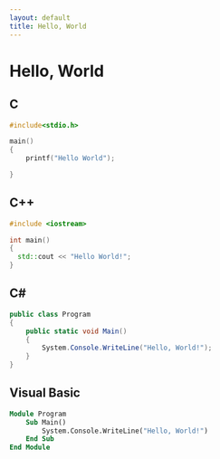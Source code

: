 ```yaml
---
layout: default
title: Hello, World
---
```

# Hello, World #

## C ##

```c
#include<stdio.h>

main()
{
    printf("Hello World");

}
```


## C++ ##

```c++
#include <iostream>

int main()
{
  std::cout << "Hello World!";
}
```


## C# ##

```csharp
public class Program
{
	public static void Main()
	{
		System.Console.WriteLine("Hello, World!");
	}
}
```


## Visual Basic ##

```vb
Module Program
	Sub Main()
		System.Console.WriteLine("Hello, World!")
	End Sub 
End Module
```
